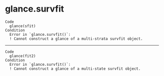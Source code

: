 # glance.survfit

    Code
      glance(sfit)
    Condition
      Error in `glance.survfit()`:
      ! Cannot construct a glance of a multi-strata survfit object.

---

    Code
      glance(fit2)
    Condition
      Error in `glance.survfit()`:
      ! Cannot construct a glance of a multi-state survfit object.

